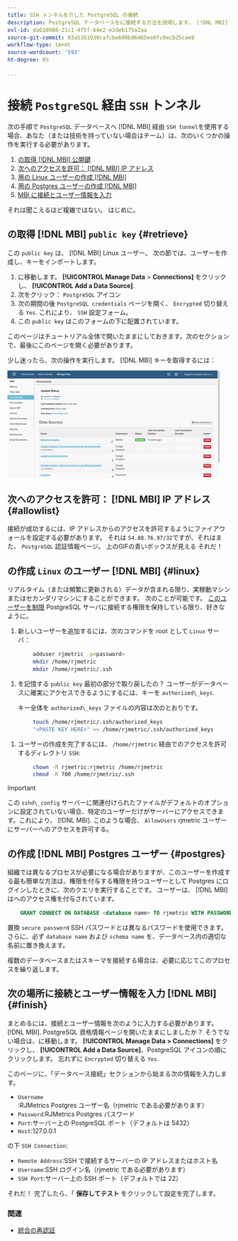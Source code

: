 ```yaml
---
title: SSH トンネルを介した PostgreSQL の接続
description: PostgreSQL データベースをに接続する方法を説明します。 [!DNL MBI] SSH トンネルを介して送信されます。
exl-id: da610988-21c1-4f5f-b4e2-e2deb175a2aa
source-git-commit: 03a5161930cafcbe600b96465ee0fc0ecb25cae8
workflow-type: tm+mt
source-wordcount: '592'
ht-degree: 0%

---
```


# 接続 `PostgreSQL` 経由 `SSH` トンネル

次の手順で `PostgreSQL` データベースへ [!DNL MBI] 経由 `SSH tunnel`を使用する場合、あなた（または技術を持っていない場合はチーム）は、次のいくつかの操作を実行する必要があります。

1. [の取得 [!DNL MBI] 公開鍵](#retrieve)
1. [次へのアクセスを許可： [!DNL MBI] IP アドレス](#allowlist)
1. [用の Linux ユーザーの作成 [!DNL MBI] ](#linux)
1. [用の Postgres ユーザーの作成 [!DNL MBI] ](#postgres)
1. [MBI に接続とユーザー情報を入力](#finish)

それは聞こえるほど複雑ではない。 はじめに。

## の取得 [!DNL MBI] `public key` {#retrieve}

この `public key` は、 [!DNL MBI] Linux ユーザー。 次の節では、ユーザーを作成し、キーをインポートします。

1. に移動します。 **[!UICONTROL Manage Data** > **Connections]** をクリックし、 **[!UICONTROL Add a Data Source]**.
1. 次をクリック： `PostgreSQL` アイコン
1. 次の期間の後 `PostgreSQL credentials` ページを開く、 `Encrypted` 切り替える `Yes`. これにより、 `SSH` 設定フォーム。
1. この `public key` はこのフォームの下に配置されています。

このページはチュートリアル全体で開いたままにしておきます。次のセクションで、最後にこのページを開く必要があります。

少し迷ったら、次の操作を実行します。 [!DNL MBI] キーを取得するには：

![RJMetrics 公開鍵の取得](../../../assets/get-mbi-public-key.gif)

## 次へのアクセスを許可： [!DNL MBI] IP アドレス {#allowlist}

接続が成功するには、IP アドレスからのアクセスを許可するようにファイアウォールを設定する必要があります。 それは `54.88.76.97/32`ですが、それはまた、 `PostgreSQL` 認証情報ページ。 上のGIFの青いボックスが見える それだ！

## の作成 `Linux` のユーザー [!DNL MBI] {#linux}

リアルタイム（または頻繁に更新される）データが含まれる限り、実稼動マシンまたはセカンダリマシンにすることができます。 次のことが可能です。 [このユーザーを制限](../../../administrator/account-management/restrict-db-access.md) PostgreSQL サーバに接続する権限を保持している限り、好きなように。

1. 新しいユーザーを追加するには、次のコマンドを root として `Linux` サーバ：

```bash
        adduser rjmetric -p<password>
        mkdir /home/rjmetric
        mkdir /home/rjmetric/.ssh
```

1. を記憶する `public key` 最初の部分で取り戻したの？ ユーザーがデータベースに確実にアクセスできるようにするには、キーを `authorized\_keys`.

   キー全体を `authorized\_keys` ファイルの内容は次のとおりです。

```bash
        touch /home/rjmetric/.ssh/authorized_keys
        "<PASTE KEY HERE>" >> /home/rjmetric/.ssh/authorized_keys
```

1. ユーザーの作成を完了するには、 `/home/rjmetric` 経由でのアクセスを許可するディレクトリ `SSH`:

```bash
        chown -R rjmetric:rjmetric /home/rjmetric
        chmod -R 700 /home/rjmetric/.ssh
```

>[!IMPORTANT]
>
>この `sshd\_config` サーバーに関連付けられたファイルがデフォルトのオプションに設定されていない場合、特定のユーザーだけがサーバーにアクセスできます。これにより、 [!DNL MBI]. このような場合、 `AllowUsers` rjmetric ユーザーにサーバーへのアクセスを許可する。

## の作成 [!DNL MBI] Postgres ユーザー {#postgres}

組織では異なるプロセスが必要になる場合がありますが、このユーザーを作成する最も簡単な方法は、権限を付与する権限を持つユーザーとして Postgres にログインしたときに、次のクエリを実行することです。 ユーザーは、 [!DNL MBI] はへのアクセス権を付与されています。

```sql
    GRANT CONNECT ON DATABASE <database name> TO rjmetric WITH PASSWORD <secure password>;GRANT USAGE ON SCHEMA <schema name> TO rjmetric;GRANT SELECT ON ALL TABLES IN SCHEMA <schema name> TO rjmetric;ALTER DEFAULT PRIVILEGES IN SCHEMA <schema name> GRANT SELECT ON TABLES TO rjmetric;
```

置換 `secure password` SSH パスワードとは異なるパスワードを使用できます。 さらに、必ず `database name` および `schema name` を、データベース内の適切な名前に置き換えます。

複数のデータベースまたはスキーマを接続する場合は、必要に応じてこのプロセスを繰り返します。

## 次の場所に接続とユーザー情報を入力 [!DNL MBI] {#finish}

まとめるには、接続とユーザー情報を次のように入力する必要があります。 [!DNL MBI]. PostgreSQL 資格情報ページを開いたままにしましたか？ そうでない場合は、に移動します。 **[!UICONTROL Manage Data > Connections]** をクリックし、 **[!UICONTROL Add a Data Source]**、PostgreSQL アイコンの順にクリックします。 忘れずに `Encrypted` 切り替える `Yes`.

このページに、「データベース接続」セクションから始まる次の情報を入力します。

* `Username`:RJMetrics Postgres ユーザー名（rjmetric である必要があります）
* `Password`:RJMetrics Postgres パスワード
* `Port`:サーバー上の PostgreSQL ポート（デフォルトは 5432）
* `Host`:127.0.0.1

の下 `SSH Connection`:

* `Remote Address`:SSH で接続するサーバーの IP アドレスまたはホスト名
* `Username`:SSH ログイン名（rjmetric である必要があります）
* `SSH Port`:サーバー上の SSH ポート（デフォルトでは 22）

それだ！ 完了したら、「 **保存してテスト** をクリックして設定を完了します。

### 関連

* [統合の再認証](https://support.magento.com/hc/en-us/articles/360016733151)
